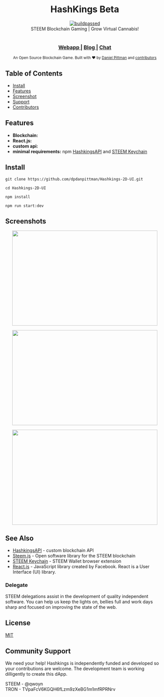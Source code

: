 <h1 align="center">HashKings Beta</h1>
<div align="center">
<a href="https://travis-ci.org/dpdanpittman/Hashkings-2D-UI">
<img border="0" alt="buildpassed" src="https://travis-ci.org/dpdanpittman/Hashkings-2D-UI.svg?branch=master"></a><br/>
  <strong></strong>
</div>
<div align="center">
  STEEM Blockchain Gaming | Grow Virtual Cannabis! 
</div>

<br />

<div align="center">
  <h3>
    <a href="https://www.hashkings.app">
      Webapp
    </a>
    <span> | </span>
    <a href="https://steempeak.com/@hashkings">
      Blog
    </a>
    <span> | </span>
    <a href="https://discord.gg/Zq29TWe">
      Chat
    </a>
  </h3>
</div>

<div align="center">
  <sub>An Open Source Blockchain Game. Built with ❤︎ by
  <a href="https://twitter.com/canna_curate">Daniel Pittman</a> and
  <a href="https://github.com/dpdanpittman/Hashkings-2D-UI/graphs/contributors">
    contributors
  </a>
</div>

## Table of Contents
- [Install](#installation)
- [Features](#features)
- [Screenshot](#screenshot)
- [Support](#support)
- [Contributors](#contributors)


## Features
- __Blockchain:__ 
- __React.js:__ 
- __custom api:__ 
- __minimal requirements:__ 
npm
[HashkingsAPI](https://github.com/disregardfiat/hashkings)
and [STEEM Keychain](https://chrome.google.com/webstore/detail/steem-keychain/lkcjlnjfpbikmcmbachjpdbijejflpcm?hl=en)


## Install
```git clone https://github.com/dpdanpittman/Hashkings-2D-UI.git```

```cd Hashkings-2D-UI```

```npm install```

```npm run start:dev```

## Screenshots
<p align="center">
  <img width="460" height="300" src="https://i.imgur.com/jjjChCX.png">
</p>
<p align="center">
  <img width="460" height="300" src="https://i.imgur.com/1yBEKJx.png">
</p>
<p align="center">
  <img width="460" height="300" src="https://i.imgur.com/a3EnGNt.png">
</p>

## See Also
- [HashkingsAPI](https://github.com/disregardfiat/hashkings) - custom blockchain API
- [Steem.js](https://github.com/steemit/steem-js) - Open software library for the STEEM blockchain
- [STEEM Keychain](https://github.com/MattyIce/steem-keychain) - STEEM Wallet browser extension
- [React.js](https://reactjs.org/) -  JavaScript library created by Facebook. React is a User Interface (UI) library.

### Delegate
STEEM delegations assist in the development of quality independent 
software. You can help us keep the lights on, bellies full and work days sharp 
and focused on improving the state of the web.

## License
[MIT](https://tldrlegal.com/license/mit-license)

## Community Support
We need your help! Hashkings is independently funded and developed so your contributions are welcome. The development team is working dilligently to create this dApp.

STEEM - @qwoyn
<br/>
TRON - TVpaFcV6KGQH6fLzm9zXeBG1m1mfRPRNrv